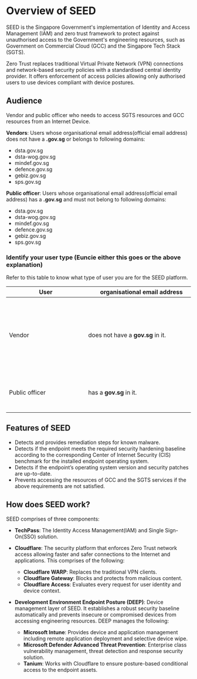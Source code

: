 # Overview of SEED

SEED is the Singapore Government's implementation of Identity and Access Management (IAM) and zero trust framework to protect against unauthorised access to the Government's engineering resources, such as Government on Commercial Cloud (GCC) and the Singapore Tech Stack (SGTS).

Zero Trust replaces traditional Virtual Private Network (VPN) connections and network-based security policies with a standardised central identity provider. It offers enforcement of access policies allowing only authorised users to use devices compliant with device postures.

## Audience

Vendor and public officer who needs to access SGTS resources and GCC resources from an Internet Device. 

**Vendors**: Users whose organisational email address(official email address) does not have a **.gov.sg** or belongs to following domains:

- dsta.gov.sg
- dsta-wog.gov.sg
- mindef.gov.sg
- defence.gov.sg
- gebiz.gov.sg
- sps.gov.sg

**Public officer**: Users whose organisational email address(official email address) has a **.gov.sg** and must not belong to following domains:

- dsta.gov.sg
- dsta-wog.gov.sg
- mindef.gov.sg
- defence.gov.sg
- gebiz.gov.sg
- sps.gov.sg


### Identify your user type (Euncie either this goes or the above explanation)

Refer to this table to know what type of user you are for the SEED platform.

|<div style="width:200px"> User</div>| <div style="width:290px">organisational email address</div>   | email domain |
| --- |------------- |:-------------:|
|Vendor| does not have a **gov.sg** in it.| belongs to<br>- dsta.gov.sg<br>- dsta-wog.gov.sg<br>- mindef.gov.sg<br>- defence.gov.sg<br>- gebiz.gov.sg<br>- sps.gov.sg |
|Public officer| has a **gov.sg** in it. | does not belong to the domains mentioned for vendors.    |

## Features of SEED

- Detects and provides remediation steps for known malware.
- Detects if the endpoint meets the required security hardening baseline according to the corresponding Center of Internet Security (CIS) benchmark for the installed endpoint operating system.
- Detects if the endpoint’s operating system version and security patches are up-to-date.
- Prevents accessing the resources of GCC and the SGTS services if the above requirements are not satisfied.

## How does SEED work?

SEED comprises of three components:

- **TechPass**: The Identity Access Management(IAM) and Single Sign-On(SSO) solution.

- **Cloudflare**: The security platform that enforces Zero Trust network access allowing faster and safer connections to the Internet and applications. This comprises of the following:
    - **Cloudflare WARP**: Replaces the traditional VPN clients.
    - **Cloudflare Gateway**: Blocks and protects from malicious content.
    - **Cloudflare Access**: Evaluates every request for user identity and device context.

 - **Development Environment Endpoint Posture (DEEP)**: Device management layer of SEED. It establishes a robust security baseline automatically​ and prevents insecure or compromised devices from accessing engineering resources.​ DEEP manages the following:
    - **Microsoft Intune**: Provides device and application management including remote application deployment and selective device wipe.
    - **Microsoft Defender Advanced Threat Prevention**: Enterprise class vulnerability management, threat detection and response security solution.
    - **Tanium**: Works with Cloudflare to ensure posture-based conditional access to the endpoint assets.

